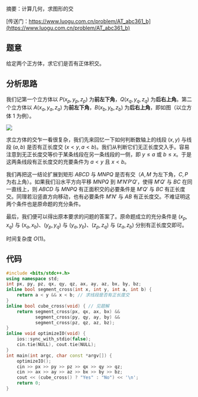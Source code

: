 摘要：计算几何，求图形的交

[传送门：https://www.luogu.com.cn/problem/AT_abc361_b](https://www.luogu.com.cn/problem/AT_abc361_b)

## 题意

给定两个正方体，求它们是否有正体积交。

## 分析思路

我们记第一个立方体以 $P(x_p, y_p, z_p)$ 为**前左下角**，$Q(x_q, y_q, z_q)$ 为**后右上角**。第二个立方体以 $A(x_a, y_a, z_a)$ 为**前左下角**，$B(x_b, y_b, z_b)$ 为**后右上角**，即如图（以立方体 $1$ 为例）。

![](https://cdn.luogu.com.cn/upload/image_hosting/m6nnsu0h.png)

求立方体的交乍一看很复杂，我们先来回忆一下如何判断数轴上的线段 $(x, y)$ 与线段 $(a, b)$ 是否有正长度交 $(x < y, a < b)$。我们从判断它们无正长度交入手。容易注意到无正长度交等价于某条线段在另一条线段的一侧，即 $y \leq a$ 或 $b \leq x$。于是这两条线段有正长度交的充要条件为 $a < y$ 且 $x < b$。

我们再把这一结论扩展到矩形 $ABCD$ 与 $MNPQ$ 是否有交（$A, M$ 为左下角，$C, P$ 为右上角）。如果我们沿水平方向平移 $MNPQ$ 到 $M'N'P'Q'$，使得 $M'Q'$ 与 $BC$ 在同一直线上，则 $ABCD$ 与 $MNPQ$ 有正面积交的必要条件是 $M'Q'$ 与 $BC$ 有正长度交。同理若沿竖直方向移动，也有必要条件 $M'N'$ 与 $AB$ 有正长度交。不难证明这两个条件也是原命题的充分条件。

最后，我们便可以得出原本要求的问题的答案了。原命题成立的充分条件是 $(x_p, x_q)$ 与 $(x_a, x_b)$、$(y_p, y_q)$ 与 $(y_a, y_b)$、$(z_p, z_q)$ 与 $(z_a, z_b)$ 分别有正长度交即可。

时间复杂度 $O\left(1\right)$。

## 代码

```cpp
#include <bits/stdc++.h>
using namespace std;
int px, py, pz, qx, qy, qz, ax, ay, az, bx, by, bz;
inline bool segment_cross(int x, int y, int a, int b) {
    return a < y && x < b; // 求线段是否有正长度交
}
inline bool cube_cross(void) { // 见题解
    return segment_cross(px, qx, ax, bx) &&
           segment_cross(py, qy, ay, by) &&
           segment_cross(pz, qz, az, bz);
}
inline void optimizeIO(void) {
    ios::sync_with_stdio(false);
    cin.tie(NULL), cout.tie(NULL);
}
int main(int argc, char const *argv[]) {
    optimizeIO();
    cin >> px >> py >> pz >> qx >> qy >> qz;
    cin >> ax >> ay >> az >> bx >> by >> bz;
    cout << (cube_cross() ? "Yes" : "No") << '\n';
    return 0;
}

```
